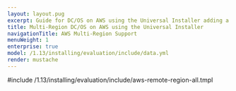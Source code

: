```yaml
---
layout: layout.pug
excerpt: Guide for DC/OS on AWS using the Universal Installer adding a remote region.
title: Multi-Region DC/OS on AWS using the Universal Installer
navigationTitle: AWS Multi-Region Support
menuWeight: 1
enterprise: true
model: /1.13/installing/evaluation/include/data.yml
render: mustache
---
```


#include /1.13/installing/evaluation/include/aws-remote-region-all.tmpl